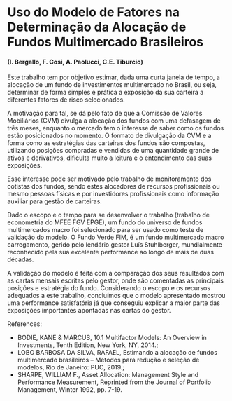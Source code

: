 # Uso do Modelo de Fatores na Determinação da Alocação de Fundos Multimercado Brasileiros
#### (I. Bergallo, F. Cosi, A. Paolucci, C.E. Tiburcio)

Este trabalho tem por objetivo estimar, dada uma curta janela de tempo, a alocação de um fundo de investimentos multimercado no Brasil, ou seja, determinar de forma simples e prática a exposição da sua carteira a diferentes fatores de risco selecionados.

A motivação para tal, se dá pelo fato de que a Comissão de Valores Mobiliários (CVM) divulga a alocação dos fundos com uma defasagem de três meses, enquanto o mercado tem o interesse de saber como os fundos estão posicionados no momento. O formato de divulgação da CVM e a forma como as estratégias das carteiras dos fundos são compostas, utilizando posições compradas e vendidas de uma quantidade grande de ativos e derivativos, dificulta muito a leitura e o entendimento das suas exposições.

Esse interesse pode ser motivado pelo trabalho de monitoramento dos cotistas dos fundos, sendo estes alocadores de recursos profissionais ou mesmo pessoas físicas e por investidores profissionais como informação auxiliar para gestão de carteiras.

Dado o escopo e o tempo para se desenvolver o trabalho (trabalho de econometria do MFEE FGV EPGE), um fundo do universo de fundos multimercados macro foi selecionado para ser usado como teste de validação do modelo. O Fundo Verde FIM, é um fundo multimercado macro carregamento, gerido pelo lendário gestor Luís Stuhlberger, mundialmente reconhecido pela sua excelente performance ao longo de mais de duas décadas.

A validação do modelo é feita com a comparação dos seus resultados com as cartas mensais escritas pelo gestor, onde são comentadas as principais posições e estratégia do fundo. Considerando o escopo e os recursos adequados a este trabalho, concluímos que o modelo apresentado mostrou uma performance satisfatória já que conseguiu explicar a maior parte das exposições importantes apontadas nas cartas do gestor.

References: 
- BODIE, KANE & MARCUS, 10.1 Multifactor Models: An Overview in Investments, Tenth Edition, New York, NY, 2014.;
- LOBO BARBOSA DA SILVA, RAFAEL, Estimando a alocação de fundos multimercado brasileiros – Métodos para redução e seleção de modelos, Rio de Janeiro: PUC, 2019.;
- SHARPE, WILLIAM F., Asset Allocation: Management Style and Performance Measurement, Reprinted from the Journal of Portfolio Management, Winter 1992, pp. 7-19.
